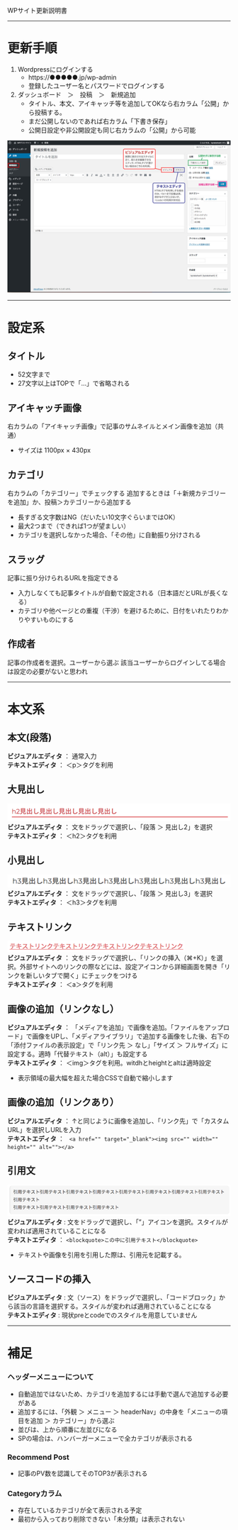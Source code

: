 
WPサイト更新説明書

---

# 更新手順

1. Wordpressにログインする
   - https://●●●●●.jp/wp-admin
   - 登録したユーザー名とパスワードでログインする
2. ダッシュボード　＞　投稿　＞　新規追加
   - タイトル、本文、アイキャッチ等を追加してOKなら右カラム「公開」から投稿する。
   - まだ公開しないのであれば右カラム「下書き保存」
   - 公開日設定や非公開設定も同じ右カラムの「公開」から可能

![WP画像1](https://github.com/bptakahashi/BP_wordpressguide/blob/master/img/01.jpg)


---

# 設定系

## タイトル
- 52文字まで
- 27文字以上はTOPで「...」で省略される


## アイキャッチ画像
右カラムの「アイキャッチ画像」で記事のサムネイルとメイン画像を追加（共通）
- サイズは 1100px × 430px

## カテゴリ
右カラムの「カテゴリー」でチェックする
追加するときは「＋新規カテゴリーを追加」か、投稿＞カテゴリーから追加する
- 長すぎる文字数はNG（だいたい10文字ぐらいまではOK）
- 最大2つまで（できれば1つが望ましい）
- カテゴリを選択しなかった場合、「その他」に自動振り分けされる

## スラッグ
記事に振り分けられるURLを指定できる
- 入力しなくても記事タイトルが自動で設定される（日本語だとURLが長くなる）
- カテゴリや他ページとの重複（干渉）を避けるために、日付をいれたりわかりやすいものにする

## 作成者
記事の作成者を選択。ユーザーから選ぶ
該当ユーザーからログインしてる場合は設定の必要がないと思われ

---


# 本文系

## 本文(段落)
**ビジュアルエディタ** ： 通常入力  
**テキストエディタ** ： ＜p＞タグを利用

## 大見出し
![h2](https://github.com/bptakahashi/BP_wordpressguide/blob/master/img/h2.png)  
**ビジュアルエディタ** ： 文をドラッグで選択し、「段落 ＞ 見出し2」を選択  
**テキストエディタ** ： ＜h2＞タグを利用

## 小見出し
![h3](https://github.com/bptakahashi/BP_wordpressguide/blob/master/img/h3.png)  
**ビジュアルエディタ** ： 文をドラッグで選択し、「段落 ＞ 見出し3」を選択  
**テキストエディタ** ： ＜h3＞タグを利用

## テキストリンク
![a](https://github.com/bptakahashi/BP_wordpressguide/blob/master/img/a.png)  
**ビジュアルエディタ** ： 文をドラッグで選択し、「リンクの挿入（⌘+K）」を選択。外部サイトへのリンクの際などには、設定アイコンから詳細画面を開き「リンクを新しいタブで開く」にチェックをつける  
**テキストエディタ** ： ＜a＞タグを利用

## 画像の追加（リンクなし）
**ビジュアルエディタ** ： 「メディアを追加」で画像を追加。「ファイルをアップロード」で画像をUPし、「メディアライブラリ」で追加する画像をした後、右下の「添付ファイルの表示設定」で「リンク先 ＞ なし」「サイズ ＞ フルサイズ」に設定する。適時「代替テキスト（alt）」も設定する  
**テキストエディタ** ： ＜img＞タグを利用。witdhとheightとaltは適時設定
- 表示領域の最大幅を超えた場合CSSで自動で縮小します

## 画像の追加（リンクあり）
**ビジュアルエディタ** ： ↑と同じように画像を追加し、「リンク先」で「カスタムURL」を選択しURLを入力  
**テキストエディタ** ： ``` <a href="" target="_blank"><img src="" width="" height="" alt=""></a>```

## 引用文
![bq](https://github.com/bptakahashi/BP_wordpressguide/blob/master/img/bq.png)  
**ビジュアルエディタ** : 文をドラッグで選択し、「”」アイコンを選択。スタイルが変われば適用されていることになる  
**テキストエディタ** ： ```<blockquote>この中に引用テキスト</blockquote>```
- テキストや画像を引用を引用した際は、引用元を記載する。

## ソースコードの挿入
**ビジュアルエディタ** : 文（ソース）をドラッグで選択し、「コードブロック」から該当の言語を選択する。スタイルが変われば適用されていることになる  
**テキストエディタ** : 現状preとcodeでのスタイルを用意していません

---

# 補足

### ヘッダーメニューについて
- 自動追加ではないため、カテゴリを追加するには手動で選んで追加する必要がある
- 追加するには、「外観 ＞ メニュー ＞ headerNav」の中身を「メニューの項目を追加 ＞ カテゴリー」から選ぶ
- 並びは、上から順番に左並びになる
- SPの場合は、ハンバーガーメニューで全カテゴリが表示される

### Recommend Post
- 記事のPV数を認識してそのTOP3が表示される

### Categoryカラム
- 存在しているカテゴリが全て表示される予定
- 最初から入っており削除できない「未分類」は表示されない
